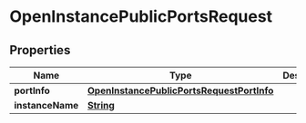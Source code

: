 

# OpenInstancePublicPortsRequest


## Properties

| Name | Type | Description | Notes |
|------------ | ------------- | ------------- | -------------|
|**portInfo** | [**OpenInstancePublicPortsRequestPortInfo**](OpenInstancePublicPortsRequestPortInfo.md) |  |  |
|**instanceName** | [**String**](String.md) |  |  |




